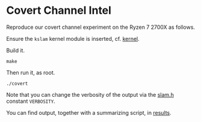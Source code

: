 Covert Channel Intel
====================

Reproduce our covert channel experiment on the Ryzen 7 2700X as follows.

Ensure the `kslam` kernel module is inserted, cf. [kernel](../../../kernel).

Build it.
```
make
```

Then run it, as root.
```
./covert
```

Note that you can change the verbosity of the output via the
[slam.h](../lib/slam.h) constant `VERBOSITY`.

You can find output, together with a summarizing script, in [results](results).
